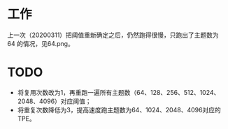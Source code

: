# 工作

上一次（20200311）把阈值重新确定之后，仍然跑得很慢，只跑出了主题数为 64 的情况，见64.png。

# TODO

* 将复用次数改为1，再重跑一遍所有主题数（64、128、256、512、1024、2048、4096）对应阈值；
* 将重复次数降低为3，提高速度跑主题数为64、1024、2048、4096对应的TPE。

